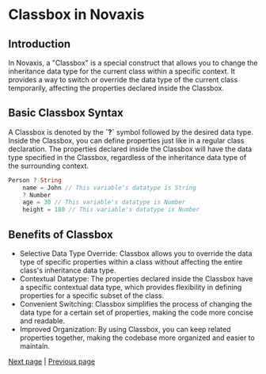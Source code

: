 # Classbox in Novaxis

## Introduction

In Novaxis, a "Classbox" is a special construct that allows you to change the inheritance data type for the current class within a specific context. It provides a way to switch or override the data type of the current class temporarily, affecting the properties declared inside the Classbox.

## Basic Classbox Syntax

A Classbox is denoted by the **\`?\`** symbol followed by the desired data type. Inside the Classbox, you can define properties just like in a regular class declaration. The properties declared inside the Classbox will have the data type specified in the Classbox, regardless of the inheritance data type of the surrounding context.
```PHP
Person ? String
    name = John // This variable's datatype is String
    ? Number
    age = 30 // This variable's datatype is Number
    height = 180 // This variable's datatype is Number

```

## Benefits of Classbox
- Selective Data Type Override: Classbox allows you to override the data type of specific properties within a class without affecting the entire class's inheritance data type.
- Contextual Datatype: The properties declared inside the Classbox have a specific contextual data type, which provides flexibility in defining properties for a specific subset of the class.
- Convenient Switching: Classbox simplifies the process of changing the data type for a certain set of properties, making the code more concise and readable.
- Improved Organization: By using Classbox, you can keep related properties together, making the codebase more organized and easier to maintain.

[Next page](document-008.md) | [Previous page](document-006.md)
